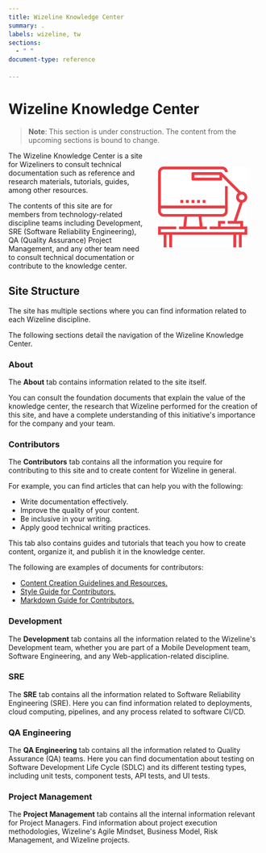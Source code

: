 ```yaml
---
title: Wizeline Knowledge Center
summary: .
labels: wizeline, tw
sections: 
  - " "
document-type: reference

---
```


# Wizeline Knowledge Center

>**Note**: This section is under construction. The content from the upcoming sections is bound to change.

<div style="float:right; margin: 30px;">
 <img src="/images/computer-desk-red.png" style="height:160px" alt="Computer Desk Red">
</div>

  The Wizeline Knowledge Center is a site for Wizeliners to consult technical documentation such as reference and research materials, tutorials, guides,
  among other resources.

The contents of this site are for members from technology-related discipline teams including Development, SRE (Software Reliability Engineering), QA (Quality
 Assurance)
 Project Management, and any other team need to consult technical documentation or contribute to the knowledge center.

## Site Structure

The site has multiple sections where you can find information related to each Wizeline discipline.

The following sections detail the navigation of the Wizeline Knowledge Center.

### About

The **About** tab contains information related to the site itself.

You can consult the foundation documents that explain the value of the knowledge center, the research that Wizeline performed for the creation
 of this site, and have a complete understanding of this initiative's importance for the company and your team.

### Contributors

The **Contributors** tab contains all the information you require for contributing to this site and to create content for Wizeline in general.

For example, you can find articles that can help you with the following:

- Write documentation effectively.
- Improve the quality of your content.
- Be inclusive in your writing.
- Apply good technical writing practices.

This tab also contains guides and tutorials that teach you how to create content, organize it, and publish it in the knowledge center.

The following are examples of documents for contributors:

- [Content Creation Guidelines and Resources.](contributors.tutorials.content-creation-guidelines-and-resources.md)
- [Style Guide for Contributors.](contributors.tutorials.style-guide.md)
- [Markdown Guide for Contributors.](contributors.tutorials.markdown-guide-for-contributors.md)

### Development

The **Development** tab contains all the information related to the Wizeline's Development team, whether you are part of a Mobile Development team, Software
 Engineering, and any Web-application-related discipline.

### SRE

The **SRE** tab contains all the information related to Software Reliability Engineering  (SRE). Here you can find information related to deployments, cloud
 computing, pipelines, and any process related to software CI/CD.

### QA Engineering

The **QA Engineering** tab contains all the information related to Quality Assurance (QA) teams. Here you can find documentation about testing on Software
 Development Life Cycle (SDLC) and its different testing types, including unit tests, component tests, API tests, and UI tests.

### Project Management

The **Project Management** tab contains all the internal information relevant for Project Managers. Find information about project execution methodologies,
 Wizeline's Agile Mindset, Business Model, Risk Management, and Wizeline projects.
